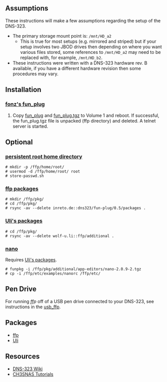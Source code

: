 Assumptions
-----------

These instructions will make a few assumptions regarding the setup of the DNS-323.

* The primary storage mount point is: `/mnt/HD_a2`
	* This is true for most setups (e.g. mirrored and striped) but if your setup involves two JBOD drives then depending on where you want various files stored, some references to `/mnt/HD_a2` may need to be replaced with, for example, `/mnt/HD_b2`.
* These instructions were written with a DNS-323 hardware rev. B available, if you have a different hardware revision then some procedures may vary.


Installation
------------

### [fonz's fun_plug][ffp]
1. Copy [fun\_plug][fun_plug] and [fun\_plug.tgz][fun_plug.tgz] to Volume 1 and reboot. If successful, the fun_plug.tgz file is unpacked (ffp directory) and deleted. A telnet server is started.


Optional
--------

### [persistent root home directory][persistent root home]
	# mkdir -p /ffp/home/root/
	# usermod -d /ffp/home/root/ root
	# store-passwd.sh

### [ffp packages][]
	# mkdir /ffp/pkg/
	# cd /ffp/pkg/
	# rsync -av --delete inreto.de::dns323/fun-plug/0.5/packages .

### [Uli's packages][uli packages]
	# cd /ffp/pkg/
	# rsync -av --delete wolf-u.li::ffp/additional .

### [nano][nano package]
Requires [Uli's packages][uli packages].

	# funpkg -i /ffp/pkg/additional/app-editors/nano-2.0.9-2.tgz
	# cp -i /ffp/etc/examples/nanorc /ffp/etc/


Pen Drive
---------

For running *ffp* off of a USB pen drive connected to your DNS-323, see instructions in the [usb_ffp][usb_ffp folder].


Packages
--------

* [ffp][ffp packages]
* [Uli][uli packages]


Resources
---------
* [DNS-323 Wiki][dns323 wiki]
* [CH3SNAS Tutorials][ch3nas tutorials]


[ffp]: http://www.inreto.de/dns323/fun-plug/0.5/
[fun_plug]: http://www.inreto.de/dns323/fun-plug/0.5/fun_plug
[fun_plug.tgz]: http://www.inreto.de/dns323/fun-plug/0.5/fun_plug.tgz
[ffp packages]: http://www.inreto.de/dns323/fun-plug/0.5/packages/
[uli packages]: http://ffp.wolf-u.li/
[nano package]: http://nas-tweaks.net/CH3SNAS:Tutorials/nano
[persistent root home]: http://nas-tweaks.net/CH3SNAS:Tutorials/Private-Public-Key-Authentication
[dns323 wiki]: http://wiki.dns323.info/
[ch3nas tutorials]: http://nas-tweaks.net/CH3SNAS:Tutorials
[usb_ffp folder]: http://github.com/twyatt/dns-323/tree/master/usb_ffp/
